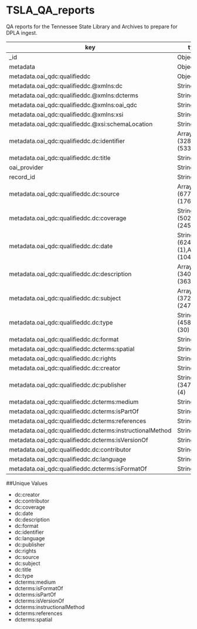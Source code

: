 # TSLA_QA_reports
QA reports for the Tennessee State Library and Archives to prepare for DPLA ingest.


| key                                                      | types                               | occurrences | percents             |
| -------------------------------------------------------- | ----------------------------------- | ----------- | -------------------- |
| _id                                                      | ObjectId                            |        8615 | 100.0000000000000000 |
| metadata                                                 | Object                              |        8615 | 100.0000000000000000 |
| metadata.oai_qdc:qualifieddc                             | Object                              |        8615 | 100.0000000000000000 |
| metadata.oai_qdc:qualifieddc.@xmlns:dc                   | String                              |        8615 | 100.0000000000000000 |
| metadata.oai_qdc:qualifieddc.@xmlns:dcterms              | String                              |        8615 | 100.0000000000000000 |
| metadata.oai_qdc:qualifieddc.@xmlns:oai_qdc              | String                              |        8615 | 100.0000000000000000 |
| metadata.oai_qdc:qualifieddc.@xmlns:xsi                  | String                              |        8615 | 100.0000000000000000 |
| metadata.oai_qdc:qualifieddc.@xsi:schemaLocation         | String                              |        8615 | 100.0000000000000000 |
| metadata.oai_qdc:qualifieddc.dc:identifier               | Array (3281),String (5334)          |        8615 | 100.0000000000000000 |
| metadata.oai_qdc:qualifieddc.dc:title                    | String                              |        8615 | 100.0000000000000000 |
| oai_provider                                             | String                              |        8615 | 100.0000000000000000 |
| record_id                                                | String                              |        8615 | 100.0000000000000000 |
| metadata.oai_qdc:qualifieddc.dc:source                   | Array (6772),String (1769)          |        8541 |  99.1410330818340100 |
| metadata.oai_qdc:qualifieddc.dc:coverage                 | String (5025),Array (2453)          |        7478 |  86.8020893789901322 |
| metadata.oai_qdc:qualifieddc.dc:date                     | String (6243),null (1),Array (1048) |        7292 |  84.6430644225188615 |
| metadata.oai_qdc:qualifieddc.dc:description              | Array (3403),String (3639)          |        7042 |  81.7411491584445713 |
| metadata.oai_qdc:qualifieddc.dc:subject                  | Array (3720),String (2479)          |        6199 |  71.9558908879860724 |
| metadata.oai_qdc:qualifieddc.dc:type                     | String (4587),Array (30)            |        4617 |  53.5925710969239688 |
| metadata.oai_qdc:qualifieddc.dc:format                   | String                              |        4609 |  53.4997098084735896 |
| metadata.oai_qdc:qualifieddc.dcterms:spatial             | String                              |        4354 |  50.5397562391178212 |
| metadata.oai_qdc:qualifieddc.dc:rights                   | String                              |        4138 |  48.0325014509576320 |
| metadata.oai_qdc:qualifieddc.dc:creator                  | String                              |        3540 |  41.0911201392919310 |
| metadata.oai_qdc:qualifieddc.dc:publisher                | String (3471),Array (4)             |        3475 |  40.3366221706326158 |
| metadata.oai_qdc:qualifieddc.dcterms:medium              | String                              |        2884 |  33.4764944863609983 |
| metadata.oai_qdc:qualifieddc.dcterms:isPartOf            | String                              |        1983 |  23.0179918746372607 |
| metadata.oai_qdc:qualifieddc.dcterms:references          | String                              |        1338 |  15.5310504933255942 |
| metadata.oai_qdc:qualifieddc.dcterms:instructionalMethod | String                              |        1102 |  12.7916424840394658 |
| metadata.oai_qdc:qualifieddc.dcterms:isVersionOf         | String                              |         837 |   9.7156123041207199 |
| metadata.oai_qdc:qualifieddc.dc:contributor              | String                              |         364 |   4.2251886244921648 |
| metadata.oai_qdc:qualifieddc.dc:language                 | String                              |         142 |   1.6482878699941961 |
| metadata.oai_qdc:qualifieddc.dcterms:isFormatOf          | String                              |          46 |   0.5339524085896692 |

##Unique Values

* dc:creator
* dc:contributor
* dc:coverage
* dc:date
* dc:description
* dc:format
* dc:identifier
* dc:language
* dc:publisher
* dc:rights
* dc:source
* dc:subject
* dc:title
* dc:type
* dcterms:medium
* dcterms:isFormatOf
* dcterms:isPartOf
* dcterms:isVersionOf
* dcterms:instructionalMethod
* dcterms:references
* dcterms:spatial
